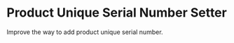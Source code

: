Product Unique Serial Number Setter
==================
Improve the way to add product unique serial number.
